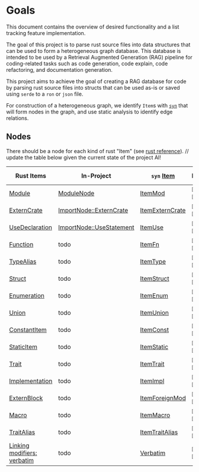 # Goals

This document contains the overview of desired functionality and a list
tracking feature implementation.

The goal of this project is to parse rust source files into data structures
that can be used to form a heterogeneous graph database. This database is
intended to be used by a Retrieval Augmented Generation (RAG) pipeline for
coding-related tasks such as code generation, code explain, code refactoring,
and documentation generation.

This project aims to achieve the goal of creating a RAG database for code by
parsing rust source files into structs that
can be used as-is or saved using `serde` to a `ron` or `json` file.

For construction of a heterogeneous graph, we identify `Item`s with [`syn`] that
will form nodes in the graph, and use static analysis to identify edge relations.

## Nodes

There should be a node for each kind of rust "Item" (see [rust reference](https://doc.rust-lang.org/reference/items.html)).
// update the table below given the current state of the project AI!

| Rust Items | In-Project | `syn` [Item] | Progress | Next Step |
| --------------------- | ----------------- | ----------------------- | ----------------------- | --------------- |
| [Module] | [ModuleNode] | [ItemMod] | ☑ Start <br> ☑ Finish | [Nodes Todo] |
| [ExternCrate] | [ImportNode::ExternCrate] | [ItemExternCrate] | ☑ Start <br> ☑ Finish | [Edges Todo] |
| [UseDeclaration] | [ImportNode::UseStatement] | [ItemUse] | ☑ Start <br> ☑ Finish | [Edges Todo] |
| [Function] | todo | [ItemFn] | ☐ Start <br> ☐ Finish | [Nodes Todo] |
| [TypeAlias] | todo | [ItemType] | ☐ Start <br> ☐ Finish | [Nodes Todo] |
| [Struct] | todo | [ItemStruct] | ☐ Start <br> ☐ Finish | [Nodes Todo] |
| [Enumeration] | todo | [ItemEnum] | ☐ Start <br> ☐ Finish | [Nodes Todo] |
| [Union] | todo | [ItemUnion] | ☐ Start <br> ☐ Finish | [Nodes Todo] |
| [ConstantItem] | todo | [ItemConst] | ☐ Start <br> ☐ Finish | [Nodes Todo] |
| [StaticItem] | todo | [ItemStatic] | ☐ Start <br> ☐ Finish | [Nodes Todo] |
| [Trait] | todo | [ItemTrait] | ☐ Start <br> ☐ Finish | [Nodes Todo] |
| [Implementation] | todo | [ItemImpl] | ☐ Start <br> ☐ Finish | [Nodes Todo] |
| [ExternBlock] | todo | [ItemForeignMod] | ☐ Start <br> ☐ Finish | [Nodes Todo] |
| [Macro] | todo | [ItemMacro] | ☐ Start <br> ☐ Finish | [Nodes Todo] |
| [TraitAlias] | todo | [ItemTraitAlias] | ☐ Start <br> ☐ Finish | [Nodes Todo] |
| [Linking modifiers: verbatim] | todo | [Verbatim] | ☐ Start <br> ☐ Finish | [Nodes Todo] |

[Module]:https://doc.rust-lang.org/reference/items/modules.html
[ExternCrate]:https://doc.rust-lang.org/stable/reference/items/extern-crates.html
[UseDeclaration]:https://doc.rust-lang.org/stable/reference/items/use-declarations.html
[Function]:https://doc.rust-lang.org/reference/items/functions.html
[TypeAlias]:https://doc.rust-lang.org/reference/items/type-aliases.html
[Struct]:https://doc.rust-lang.org/reference/items/structs.html
[Enumeration]:https://doc.rust-lang.org/reference/items/enumerations.html
[Union]:https://doc.rust-lang.org/reference/items/unions.html
[ConstantItem]:https://doc.rust-lang.org/reference/items/constant-items.html
[StaticItem]:https://doc.rust-lang.org/reference/items/static-items.html
[Trait]:https://doc.rust-lang.org/reference/items/traits.html
[Implementation]:https://doc.rust-lang.org/reference/items/implementations.html
[ExternBlock]:https://doc.rust-lang.org/reference/items/external-blocks.html
[Macro]:https://doc.rust-lang.org/reference/macros-by-example.html
[TraitAlias]: https://doc.rust-lang.org/reference/items/type-aliases.html#trait-aliases
[Linking modifiers: verbatim]:https://doc.rust-lang.org/reference/items/external-blocks.html?highlight=Verbatim#linking-modifiers-verbatim

[`syn`]:https://docs.rs/syn/latest/syn/index.html
[Item]:https://docs.rs/syn/latest/syn/enum.Item.html
[ItemMod]:https://docs.rs/syn/latest/syn/struct.ItemMod.html
[ItemExternCrate]:https://docs.rs/syn/latest/syn/struct.ItemExternCrate.html
[ItemUse]:https://docs.rs/syn/latest/syn/struct.ItemUse.html
[ItemFn]:https://docs.rs/syn/latest/syn/struct.ItemFn.html
[ItemType]:https://docs.rs/syn/latest/syn/struct.ItemType.html
[ItemStruct]:https://docs.rs/syn/latest/syn/struct.ItemStruct.html
[ItemEnum]:https://docs.rs/syn/latest/syn/struct.ItemEnum.html
[ItemUnion]:https://docs.rs/syn/latest/syn/struct.ItemUnion.html
[ItemConst]:https://docs.rs/syn/latest/syn/struct.ItemConst.html
[ItemStatic]:https://docs.rs/syn/latest/syn/struct.ItemStatic.html
[ItemTrait]:https://docs.rs/syn/latest/syn/struct.ItemTrait.html
[ItemImpl]:https://docs.rs/syn/latest/syn/struct.ItemImpl.html
[ItemForeignMod]:https://docs.rs/syn/latest/syn/struct.ItemForeignMod.html
[ItemMacro]:https://docs.rs/syn/latest/syn/struct.ItemMacro.html
[ItemTraitAlias]:https://docs.rs/syn/latest/syn/struct.ItemTraitAlias.html
[Verbatim]:https://docs.rs/syn/latest/syn/enum.Item.html#variant.Verbatim

[Nodes Todo]:./todo_nodes.md
[Edges Todo]:./todo_edges.md
[ModuleNode]:./nodes.md
[ImportNode::ExternCrate]:./nodes.md
[ImportNode::UseStatement]:./nodes.md
